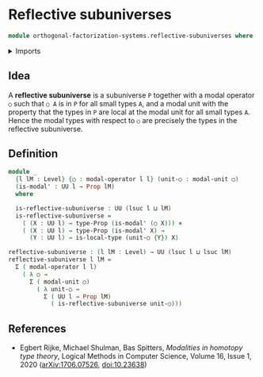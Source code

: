 # Reflective subuniverses

```agda
module orthogonal-factorization-systems.reflective-subuniverses where
```

<details><summary>Imports</summary>

```agda
open import foundation.cartesian-product-types
open import foundation.dependent-pair-types
open import foundation.propositions
open import foundation.universe-levels

open import orthogonal-factorization-systems.local-types
open import orthogonal-factorization-systems.modal-operators
```

</details>

## Idea

A **reflective subuniverse** is a subuniverse `P` together with a modal operator
`○` such that `○ A` is in `P` for all small types `A`, and a modal unit with the
property that the types in `P` are local at the modal unit for all small types
`A`. Hence the modal types with respect to `○` are precisely the types in the
reflective subuniverse.

## Definition

```agda
module _
  {l lM : Level} {○ : modal-operator l l} (unit-○ : modal-unit ○)
  (is-modal' : UU l → Prop lM)
  where

  is-reflective-subuniverse : UU (lsuc l ⊔ lM)
  is-reflective-subuniverse =
    ( (X : UU l) → type-Prop (is-modal' (○ X))) ×
    ( (X : UU l) → type-Prop (is-modal' X) →
      (Y : UU l) → is-local-type (unit-○ {Y}) X)

reflective-subuniverse : (l lM : Level) → UU (lsuc l ⊔ lsuc lM)
reflective-subuniverse l lM =
  Σ ( modal-operator l l)
    ( λ ○ →
      Σ ( modal-unit ○)
        ( λ unit-○ →
          Σ ( UU l → Prop lM)
            ( is-reflective-subuniverse unit-○)))
```

## References

- Egbert Rijke, Michael Shulman, Bas Spitters, _Modalities in homotopy type
  theory_, Logical Methods in Computer Science, Volume 16, Issue 1, 2020
  ([arXiv:1706.07526](https://arxiv.org/abs/1706.07526),
  [doi:10.23638](https://doi.org/10.23638/LMCS-16%281%3A2%292020))
